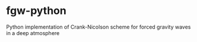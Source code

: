 # fgw-python
Python implementation of Crank-Nicolson scheme for forced gravity waves in a deep atmosphere
